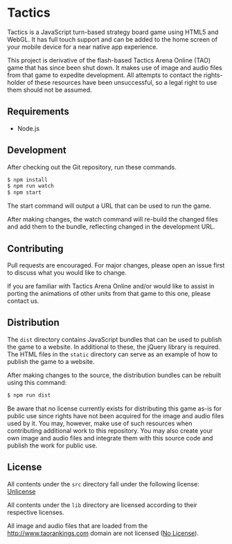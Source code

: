 # Tactics

Tactics is a JavaScript turn-based strategy board game using HTML5 and WebGL.  It has full touch support and can be added to the home screen of your mobile device for a near native app experience.

This project is derivative of the flash-based Tactics Arena Online (TAO) game that has since been shut down.  It makes use of image and audio files from that game to expedite development.  All attempts to contact the rights-holder of these resources have been unsuccessful, so a legal right to use them should not be assumed.

## Requirements
* Node.js

## Development
After checking out the Git repository, run these commands.

```bash
$ npm install
$ npm run watch
$ npm start
```

The start command will output a URL that can be used to run the game.

After making changes, the watch command will re-build the changed files and add them to the bundle, reflecting changed in the development URL.

## Contributing
Pull requests are encouraged. For major changes, please open an issue first to discuss what you would like to change.

If you are familiar with Tactics Arena Online and/or would like to assist in porting the animations of other units from that game to this one, please contact us.

## Distribution

The `dist` directory contains JavaScript bundles that can be used to publish the game to a website.  In additional to these, the jQuery library is required.  The HTML files in the `static` directory can serve as an example of how to publish the game to a website.

After making changes to the source, the distribution bundles can be rebuilt using this command:

```bash
$ npm run dist
```

Be aware that no license currently exists for distributing this game as-is for public use since rights have not been acquired for the image and audio files used by it.  You may, however, make use of such resources when contributing additional work to this repository.  You may also create your own image and audio files and integrate them with this source code and publish the work for public use.

## License
All contents under the `src` directory fall under the following license:
[Unlicense](https://choosealicense.com/licenses/unlicense/)

All contents under the `lib` directory are licensed according to their respective licenses.

All image and audio files that are loaded from the http://www.taorankings.com domain are not licensed ([No License](https://choosealicense.com/no-permission/)).
